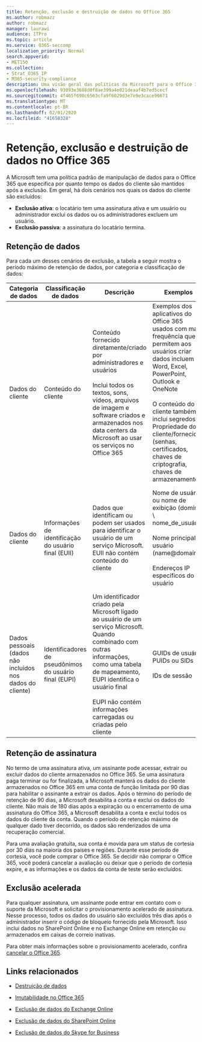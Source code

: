```yaml
---
title: Retenção, exclusão e destruição de dados no Office 365
ms.author: robmazz
author: robmazz
manager: laurawi
audience: ITPro
ms.topic: article
ms.service: O365-seccomp
localization_priority: Normal
search.appverid:
- MET150
ms.collection:
- Strat_O365_IP
- M365-security-compliance
description: Uma visão geral das políticas da Microsoft para o Office 365 em relação à retenção, exclusão e destruição de dados.
ms.openlocfilehash: 93093e3688d0f8ae399a4e021deaaf4b7ed5cecf
ms.sourcegitcommit: 4f465f690c6563cfa9f6029d3e7e9e3cace96671
ms.translationtype: MT
ms.contentlocale: pt-BR
ms.lasthandoff: 02/01/2020
ms.locfileid: "41658328"
---
```

# <a name="data-retention-deletion-and-destruction-in-office-365"></a>Retenção, exclusão e destruição de dados no Office 365

A Microsoft tem uma política padrão de manipulação de dados para o Office 365 que especifica por quanto tempo os dados do cliente são mantidos após a exclusão. Em geral, há dois cenários nos quais os dados do cliente são excluídos:

- **Exclusão ativa**: o locatário tem uma assinatura ativa e um usuário ou administrador exclui os dados ou os administradores excluem um usuário.
- **Exclusão passiva**: a assinatura do locatário termina.

## <a name="data-retention"></a>Retenção de dados

Para cada um desses cenários de exclusão, a tabela a seguir mostra o período máximo de retenção de dados, por categoria e classificação de dados:

| Categoria de dados | Classificação de dados | Descrição | Exemplos | Período de retenção |
|-----------------|-----------------|-----------------|----------------------------------|-------------------------------|
| Dados do cliente | Conteúdo do cliente| Conteúdo fornecido diretamente/criado por administradores e usuários <br><br> Inclui todos os textos, sons, vídeos, arquivos de imagem e software criados e armazenados nos data centers da Microsoft ao usar os serviços no Office 365 | Exemplos dos aplicativos do Office 365 usados com mais frequência que permitem aos usuários criar dados incluem Word, Excel, PowerPoint, Outlook e OneNote <br><br> O conteúdo do cliente também inclui segredos de Propriedade do cliente/fornecidos (senhas, certificados, chaves de criptografia, chaves de armazenamento) | **Cenário de exclusão ativa:** no máximo 30 dias <br><br> **Cenário de exclusão passiva:** no máximo 180 dias |
| Dados do cliente | Informações de identificação do usuário final (EUII) | Dados que identificam ou podem ser usados para identificar o usuário de um serviço Microsoft. EUII não contém conteúdo do cliente | Nome de usuário ou nome de exibição (domínio \ nome_de_usuário) <br><br> Nome principal do usuário (name@domain) <br><br>  Endereços IP específicos do usuário | **Cenário de exclusão ativa:** no máximo 180 dias (apenas uma ação de administrador de locatário) <br><br> **Cenário de exclusão passiva:** no máximo 180 dias |
| Dados pessoais <br> (dados não incluídos nos dados do cliente) | Identificadores de pseudônimos do usuário final (EUPI) | Um identificador criado pela Microsoft ligado ao usuário de um serviço Microsoft. Quando combinado com outras informações, como uma tabela de mapeamento, EUPI identifica o usuário final <br><br> EUPI não contém informações carregadas ou criadas pelo cliente | GUIDs de usuário, PUIDs ou SIDs <br><br> IDs de sessão | **Cenário de exclusão ativa:** no máximo 30 dias <br><br> **Cenário de exclusão passiva:** no máximo 180 dias |

## <a name="subscription-retention"></a>Retenção de assinatura

No termo de uma assinatura ativa, um assinante pode acessar, extrair ou excluir dados do cliente armazenados no Office 365. Se uma assinatura paga terminar ou for finalizada, a Microsoft manterá os dados do cliente armazenados no Office 365 em uma conta de função limitada por 90 dias para habilitar o assinante a extrair os dados. Após o término do período de retenção de 90 dias, a Microsoft desabilita a conta e exclui os dados do cliente. Não mais de 180 dias após a expiração ou o encerramento de uma assinatura do Office 365, a Microsoft desabilita a conta e exclui todos os dados do cliente da conta. Quando o período de retenção máximo de qualquer dado tiver decorrido, os dados são renderizados de uma recuperação comercial.

Para uma avaliação gratuita, sua conta é movida para um status de cortesia por 30 dias na maioria dos países e regiões. Durante esse período de cortesia, você pode comprar o Office 365. Se decidir não comprar o Office 365, você poderá cancelar a avaliação ou deixar que o período de cortesia expire, e as informações e os dados da conta de teste serão excluídos.

## <a name="expedited-deletion"></a>Exclusão acelerada

Para qualquer assinatura, um assinante pode entrar em contato com o suporte da Microsoft e solicitar o provisionamento acelerado de assinatura. Nesse processo, todos os dados do usuário são excluídos três dias após o administrador inserir o código de bloqueio fornecido pela Microsoft. Isso inclui dados no SharePoint Online e no Exchange Online em retenção ou armazenados em caixas de correio inativas.

Para obter mais informações sobre o provisionamento acelerado, confira [cancelar o Office 365](https://docs.microsoft.com/office365/admin/subscriptions-and-billing/cancel-your-subscription).

## <a name="related-links"></a>Links relacionados

- [Destruição de dados](office-365-data-destruction.md)

- [Imutabilidade no Office 365](office-365-data-immutability.md)
- [Exclusão de dados do Exchange Online](office-365-exchange-online-data-deletion.md)
- [Exclusão de dados do SharePoint Online](office-365-sharepoint-online-data-deletion.md)
- [Exclusão de dados do Skype for Business ](office-365-skype-data-deletion.md)
